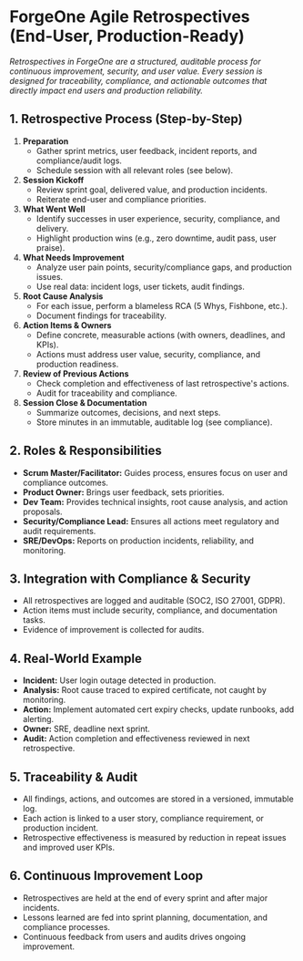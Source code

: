 # ForgeOne Agile Retrospectives (End-User, Production-Ready)

*Retrospectives in ForgeOne are a structured, auditable process for continuous improvement, security, and user value. Every session is designed for traceability, compliance, and actionable outcomes that directly impact end users and production reliability.*

## 1. Retrospective Process (Step-by-Step)
1. **Preparation**
   - Gather sprint metrics, user feedback, incident reports, and compliance/audit logs.
   - Schedule session with all relevant roles (see below).
2. **Session Kickoff**
   - Review sprint goal, delivered value, and production incidents.
   - Reiterate end-user and compliance priorities.
3. **What Went Well**
   - Identify successes in user experience, security, compliance, and delivery.
   - Highlight production wins (e.g., zero downtime, audit pass, user praise).
4. **What Needs Improvement**
   - Analyze user pain points, security/compliance gaps, and production issues.
   - Use real data: incident logs, user tickets, audit findings.
5. **Root Cause Analysis**
   - For each issue, perform a blameless RCA (5 Whys, Fishbone, etc.).
   - Document findings for traceability.
6. **Action Items & Owners**
   - Define concrete, measurable actions (with owners, deadlines, and KPIs).
   - Actions must address user value, security, compliance, and production readiness.
7. **Review of Previous Actions**
   - Check completion and effectiveness of last retrospective's actions.
   - Audit for traceability and compliance.
8. **Session Close & Documentation**
   - Summarize outcomes, decisions, and next steps.
   - Store minutes in an immutable, auditable log (see compliance).

## 2. Roles & Responsibilities
- **Scrum Master/Facilitator:** Guides process, ensures focus on user and compliance outcomes.
- **Product Owner:** Brings user feedback, sets priorities.
- **Dev Team:** Provides technical insights, root cause analysis, and action proposals.
- **Security/Compliance Lead:** Ensures all actions meet regulatory and audit requirements.
- **SRE/DevOps:** Reports on production incidents, reliability, and monitoring.

## 3. Integration with Compliance & Security
- All retrospectives are logged and auditable (SOC2, ISO 27001, GDPR).
- Action items must include security, compliance, and documentation tasks.
- Evidence of improvement is collected for audits.

## 4. Real-World Example
- **Incident:** User login outage detected in production.
- **Analysis:** Root cause traced to expired certificate, not caught by monitoring.
- **Action:** Implement automated cert expiry checks, update runbooks, add alerting.
- **Owner:** SRE, deadline next sprint.
- **Audit:** Action completion and effectiveness reviewed in next retrospective.

## 5. Traceability & Audit
- All findings, actions, and outcomes are stored in a versioned, immutable log.
- Each action is linked to a user story, compliance requirement, or production incident.
- Retrospective effectiveness is measured by reduction in repeat issues and improved user KPIs.

## 6. Continuous Improvement Loop
- Retrospectives are held at the end of every sprint and after major incidents.
- Lessons learned are fed into sprint planning, documentation, and compliance processes.
- Continuous feedback from users and audits drives ongoing improvement.
